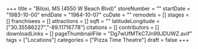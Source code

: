 +++
title = "Biloxi, MS (4550 W Beach Blvd)"
storeNumber = ""
startDate = "1983-10-00"
endDate = "1984-10-07"
cuDate = ""
remodels = []
stages = []
franchisees = []
attractions = []
sqft = ""
latitudeLongitude = ["30.35586227","-89.11716778"]
citations = []
contributors = []
downloadLinks = []
pageThumbnailFile = "Dg7wUfMTkC7Jn99JDUWZ.avif"
tags = ["Locations"]
categories = ["Pizza Time Theatre"]
draft = false
+++
